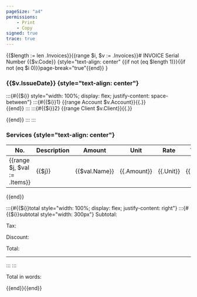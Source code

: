 ```yaml
---
pageSize: "a4"
permissions: 
    - Print
    - Copy
signed: true
trace: true
---
```

{{$length := len .Invoices}}{{range $i, $v := .Invoices}}# INVOICE Serial Number {{$v.Code}} {style="text-align: center" {{if not (eq $length 1)}}{{if not (eq $i 0)}}page-break="true"{{end}} }
### {{$v.IssueDate}} {style="text-align: center"}

:::{#{{$i}} style="width: 100%; display: flex; justify-content: space-between"}
:::{#{{$i}}1}
{{range Account $v.Account}}{{.}}<br>
{{end}}
:::
:::{#{{$i}}2}
{{range Client $v.Client}}{{.}}

{{end}}
:::
:::

### Services {style="text-align: center"}
| No. | Description | Amount | Unit | Rate | Total |
| -| - | - | - | - | - |
{{range $j, $val := .Items}}| {{$j}} | {{$val.Name}} | {{.Amount}} | {{.Unit}} | {{.Rate}} | - |
{{end}}

:::{#{{$i}}total style="width: 100%; display: flex; justify-content: right"}
:::{#{{$i}}subtotal style="width: 300px"}
Subtotal: <br>

Tax: <br>

Discount: <br>

Total: <br>

---

:::
:::

Total in words: 

{{end}}{{end}}